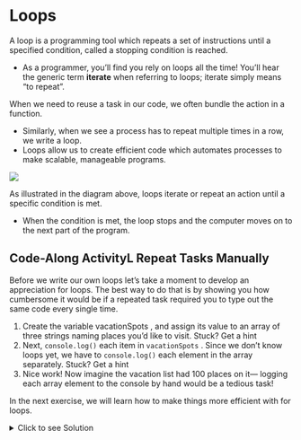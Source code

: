 # Loops

A loop is a programming tool which repeats a set of instructions until a specified condition, called a stopping condition is
reached. 

  - As a programmer, you’ll find you rely on loops all the time! You’ll hear the generic term **iterate** when
referring to loops; iterate simply means “to repeat”.

When we need to reuse a task in our code, we often bundle the action in a function. 
  - Similarly, when we see a process has to repeat multiple times in a row, we write a loop. 
  - Loops allow us to create efficient code which automates processes to make scalable, manageable programs.



![](https://github.com/DrVicki/get-started-with-loops/blob/main/images/1-loops-img%20(1).png)

As illustrated in the diagram above, loops iterate or repeat an action until a specific condition is met. 
  - When the condition is met, the loop stops and the computer moves on to the next part of the program.


## Code-Along ActivityL Repeat Tasks Manually

Before we write our own loops let’s take a moment to develop an appreciation for loops. The best way to do that is by
showing you how cumbersome it would be if a repeated task required you to type out the same code every single
time.

  1. Create the variable vacationSpots , and assign its value to an array of three strings naming places you’d like to visit.
Stuck? Get a hint
  2. Next, ```console.log()``` each item in  ```vacationSpots``` . 
        Since we don’t know loops yet, we have to ```console.log()``` each element in the array separately. Stuck? Get a hint
3. Nice work! Now imagine the vacation list had 100 places on it— logging each array element to the console by hand
would be a tedious task! 

In the next exercise, we will learn how to make things more efficient with for loops.


<details>
  <summary>Click to see Solution</summary>
  
  ## Solution
  
  ```
  const vacationSpots = ['Mozambique', 'Thailand', 'Bolivia'];

  console.log(vacationSpots[0]);
  console.log(vacationSpots[1]);
  console.log(vacationSpots[2]);
  ```
</details>
